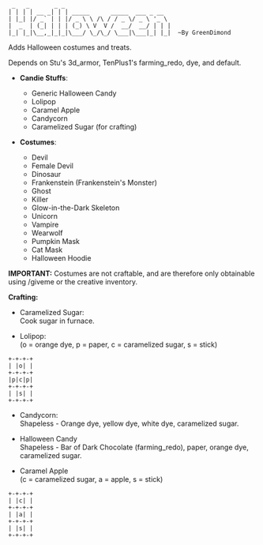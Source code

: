 	 _   _       _ _                              
	| | | | __ _| | | _____      _____  ___ _ __  
	| |_| |/ _` | | |/ _ \ \ /\ / / _ \/ _ \ '_ \ 
	|  _  | (_| | | | (_) \ V  V /  __/  __/ | | |
	|_| |_|\__,_|_|_|\___/ \_/\_/ \___|\___|_| |_|  ~By GreenDimond
	
	
Adds Halloween costumes and treats.  

Depends on Stu's 3d_armor, TenPlus1's farming_redo, dye, and default.  

* **Candie Stuffs**:  
	* Generic Halloween Candy  
	* Lolipop  
	* Caramel Apple  
	* Candycorn  
	* Caramelized Sugar (for crafting)  
	
* **Costumes**:  
	* Devil  
	* Female Devil  
	* Dinosaur  
	* Frankenstein (Frankenstein's Monster)  
	* Ghost  
	* Killer  
	* Glow-in-the-Dark Skeleton  
	* Unicorn
	* Vampire  
	* Wearwolf  
	* Pumpkin Mask  
	* Cat Mask  
	* Halloween Hoodie  
	
**IMPORTANT:** Costumes are not craftable, and are therefore only obtainable  
using /giveme or the creative inventory.  

**Crafting:**  

* Caramelized Sugar:  
Cook sugar in furnace.  

* Lolipop:  
(o = orange dye, p = paper, c = caramelized sugar, s = stick)  
```
+-+-+-+
| |o| |
+-+-+-+
|p|c|p|
+-+-+-+
| |s| |
+-+-+-+
```

* Candycorn:  
Shapeless - Orange dye, yellow dye, white dye, caramelized sugar.  

* Halloween Candy  
Shapeless - Bar of Dark Chocolate (farming_redo), paper, orange dye, caramelized sugar.  

* Caramel Apple  
(c = caramelized sugar, a = apple, s = stick)  
```
+-+-+-+
| |c| |
+-+-+-+
| |a| |
+-+-+-+
| |s| |
+-+-+-+
```

